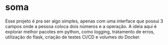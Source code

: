 # soma
Esse projeto é pra ser algo simples, apenas com uma interface que possui 3 campos onde a pessoa coloca dois números e a operação. A ideia aqui é explorar melhor pacotes em python, como logging, tratamento de erros, utilização do flask, criação de testes CI/CD e volumes do Docker.
